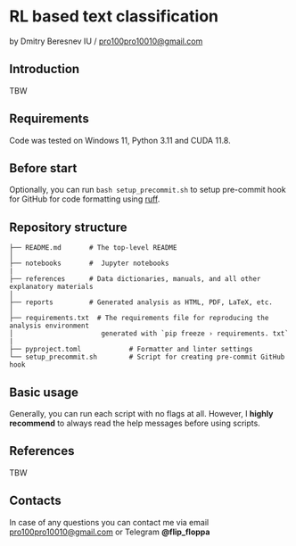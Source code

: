 # RL based text classification

by Dmitry Beresnev
IU / <pro100pro10010@gmail.com>

## Introduction

TBW

## Requirements

Code was tested on Windows 11, Python 3.11 and CUDA 11.8.

<!-- All the requirement packages are listed in the file `requirements.txt`. -->

## Before start

<!-- Install all the packages from _requirements.txt_ using `pip install -r requirements.txt` or using **pipenv** `pipenv install`. -->

Optionally, you can run `bash setup_precommit.sh` to setup pre-commit hook for GitHub for code formatting using [ruff](https://docs.astral.sh/ruff/).

<!-- I also highly recommend to read reports in corresponding `reports` folder to fully understand context and purpose of some files and folders. -->

## Repository structure

```text
├── README.md       # The top-level README
│
├── notebooks       #  Jupyter notebooks
|
├── references      # Data dictionaries, manuals, and all other explanatory materials
│
├── reports         # Generated analysis as HTML, PDF, LaTeX, etc.
│
├── requirements.txt  # The requirements file for reproducing the analysis environment
│                      generated with `pip freeze › requirements. txt`
|
├── pyproject.toml            # Formatter and linter settings
└── setup_precommit.sh        # Script for creating pre-commit GitHub hook
```

## Basic usage

<!-- This section briefly describes how to use scripts from `benchmark/` folder.

For all scripts help messages are available with `-h` flag. For example, `python ./benchmark/evaluate.py -h` explains all the available flags and their purpose.
Generally, for all scripts two modes are available: verbose and non-verbose.
By default verbose mode is active, and to run the script in silent mode you need the `--no-verbose` flag. -->

Generally, you can run each script with no flags at all. However, I **highly recommend** to always read the help messages before using scripts.

<!-- `./benchmark/evaluate.py` script is used for model performance evaluation.
You can specify model (by path) and data (also by path) for evaluation. Note, that by default script interprets data path
as path to the folder with several .csv files. If you want to pass single file, enable file mode by `-f` flag.
Be default, resulting data is saved to `./benchmark/data/generated/`.

`./benchmark/interactive.py` script is used for real-time interaction with model.
You can specify user parameters, such as age (i.e. `-a 21`),
occupation (i.e. `-o 19` for student),
gender (i.e. `-g 1` for male)
and favorite movies (i.e. `-f 1 56` for "Toy Story" and "Pulp Fiction") to get new movies recommendation. -->

## References

TBW

<!-- ### Metrics

- [Retrieval precision on K](https://pytorch.org/torcheval/main/generated/torcheval.metrics.functional.retrieval_precision.html)
- [MAP@K](https://machinelearninginterview.com/topics/machine-learning/mapatk_evaluation_metric_for_ranking/)

### Datasets

- [MovieLens 100K dataset](https://grouplens.org/datasets/movielens/100k/) -->

## Contacts

In case of any questions you can contact me via email <pro100pro10010@gmail.com> or Telegram **@flip_floppa**
